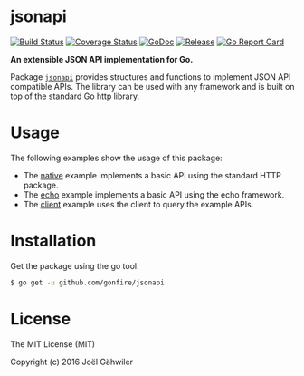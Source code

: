 # jsonapi

[![Build Status](https://travis-ci.org/gonfire/jsonapi.svg?branch=master)](https://travis-ci.org/gonfire/jsonapi)
[![Coverage Status](https://coveralls.io/repos/github/gonfire/jsonapi/badge.svg?branch=master)](https://coveralls.io/github/gonfire/jsonapi?branch=master)
[![GoDoc](https://godoc.org/github.com/gonfire/jsonapi?status.svg)](http://godoc.org/github.com/gonfire/jsonapi)
[![Release](https://img.shields.io/github/release/gonfire/jsonapi.svg)](https://github.com/gonfire/jsonapi/releases)
[![Go Report Card](https://goreportcard.com/badge/github.com/gonfire/jsonapi)](http://goreportcard.com/report/gonfire/jsonapi)

**An extensible JSON API implementation for Go.**

Package [`jsonapi`](http://godoc.org/github.com/gonfire/jsonapi) provides structures and functions to implement JSON API compatible APIs. The library can be used with any framework and is built on top of the standard Go http library.

# Usage

The following examples show the usage of this package:

- The [native](https://github.com/gonfire/jsonapi/blob/master/examples/native/main.go) example implements a basic API using the standard HTTP package.
- The [echo](https://github.com/gonfire/jsonapi/blob/master/examples/echo/main.go) example implements a basic API using the echo framework.
- The [client](https://github.com/gonfire/jsonapi/blob/master/examples/client/main.go) example uses the client to query the example APIs.

# Installation

Get the package using the go tool:

```bash
$ go get -u github.com/gonfire/jsonapi
```

# License

The MIT License (MIT)

Copyright (c) 2016 Joël Gähwiler
